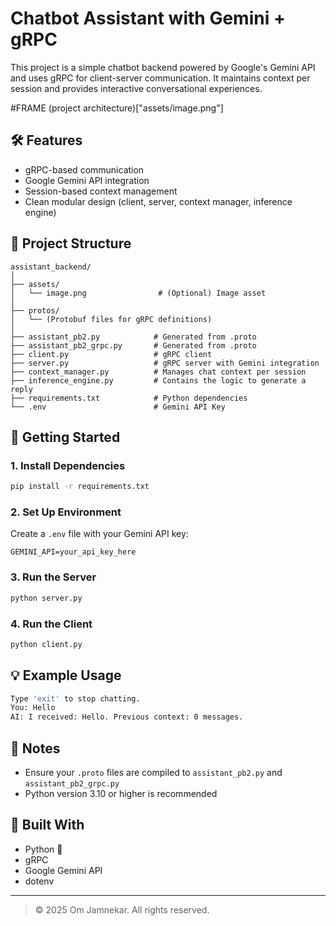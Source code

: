 # Chatbot Assistant with Gemini + gRPC

This project is a simple chatbot backend powered by Google's Gemini API and uses gRPC for client-server communication. It maintains context per session and provides interactive conversational experiences.

#FRAME
(project architecture)["assets/image.png"]


## 🛠 Features

- gRPC-based communication
- Google Gemini API integration
- Session-based context management
- Clean modular design (client, server, context manager, inference engine)

## 📂 Project Structure

```
assistant_backend/
│
├── assets/
│   └── image.png                # (Optional) Image asset
│
├── protos/
│   └── (Protobuf files for gRPC definitions)
│
├── assistant_pb2.py            # Generated from .proto
├── assistant_pb2_grpc.py       # Generated from .proto
├── client.py                   # gRPC client
├── server.py                   # gRPC server with Gemini integration
├── context_manager.py          # Manages chat context per session
├── inference_engine.py         # Contains the logic to generate a reply
├── requirements.txt            # Python dependencies
└── .env                        # Gemini API Key
```

## 🚀 Getting Started

### 1. Install Dependencies

```bash
pip install -r requirements.txt
```

### 2. Set Up Environment

Create a `.env` file with your Gemini API key:

```
GEMINI_API=your_api_key_here
```

### 3. Run the Server

```bash
python server.py
```

### 4. Run the Client

```bash
python client.py
```

## 💡 Example Usage

```bash
Type 'exit' to stop chatting.
You: Hello
AI: I received: Hello. Previous context: 0 messages.
```

## 📌 Notes

- Ensure your `.proto` files are compiled to `assistant_pb2.py` and `assistant_pb2_grpc.py`
- Python version 3.10 or higher is recommended

## 🧠 Built With

- Python 🐍
- gRPC
- Google Gemini API
- dotenv

---

> © 2025 Om Jamnekar. All rights reserved.